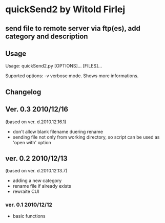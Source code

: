 quickSend2 by Witold Firlej
=========================

## send file to remote server via ftp(es), add category and description

Usage
-----
Usage: quickSend2.py [OPTIONS]... [FILES]...

Suported options:
        -v       verbose mode. Shows more informations.

Changelog
---------

## Ver. 0.3 2010/12/16
(based on ver. d.2010.12.16.1)

* don't allow blank filename duering rename
* sending file not only from working directory, so script can be used as 'open with' option

## ver. 0.2 2010/12/13
(based on ver. d.2010.12.13.7)

*  adding a new category
*  rename file if already exists
*  rewraite CUI

### ver. 0.1 2010/12/12

*  basic functions
